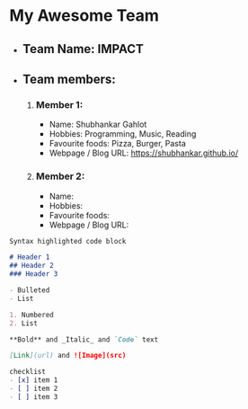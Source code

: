 # My Awesome Team

- ## Team Name: IMPACT

- ## Team members:
	1. ### Member 1:
		- Name: Shubhankar Gahlot
		- Hobbies: Programming, Music, Reading
		- Favourite foods: Pizza, Burger, Pasta
		- Webpage / Blog URL: https://shubhankar.github.io/
	2. ### Member 2:
		- Name: 
		- Hobbies: 
		- Favourite foods: 
		- Webpage / Blog URL: 


```markdown
Syntax highlighted code block

# Header 1
## Header 2
### Header 3

- Bulleted
- List

1. Numbered
2. List

**Bold** and _Italic_ and `Code` text

[Link](url) and ![Image](src)

checklist
- [x] item 1
- [ ] item 2
- [ ] item 3
```
